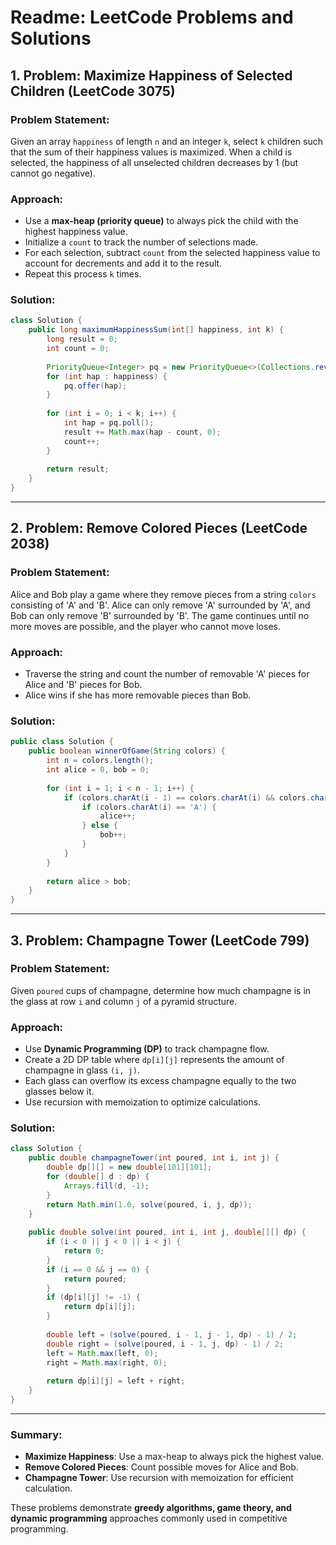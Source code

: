 
# Readme: LeetCode Problems and Solutions

## 1. Problem: Maximize Happiness of Selected Children (LeetCode 3075)
### Problem Statement:
Given an array `happiness` of length `n` and an integer `k`, select `k` children such that the sum of their happiness values is maximized. When a child is selected, the happiness of all unselected children decreases by 1 (but cannot go negative).

### Approach:
- Use a **max-heap (priority queue)** to always pick the child with the highest happiness value.
- Initialize a `count` to track the number of selections made.
- For each selection, subtract `count` from the selected happiness value to account for decrements and add it to the result.
- Repeat this process `k` times.

### Solution:
```java
class Solution {
    public long maximumHappinessSum(int[] happiness, int k) {
        long result = 0;
        int count = 0;
        
        PriorityQueue<Integer> pq = new PriorityQueue<>(Collections.reverseOrder());
        for (int hap : happiness) {
            pq.offer(hap);
        }
        
        for (int i = 0; i < k; i++) {
            int hap = pq.poll();
            result += Math.max(hap - count, 0);
            count++;
        }
        
        return result;
    }
}
```

---

## 2. Problem: Remove Colored Pieces (LeetCode 2038)
### Problem Statement:
Alice and Bob play a game where they remove pieces from a string `colors` consisting of 'A' and 'B'. Alice can only remove 'A' surrounded by 'A', and Bob can only remove 'B' surrounded by 'B'. The game continues until no more moves are possible, and the player who cannot move loses.

### Approach:
- Traverse the string and count the number of removable 'A' pieces for Alice and 'B' pieces for Bob.
- Alice wins if she has more removable pieces than Bob.

### Solution:
```java
public class Solution {
    public boolean winnerOfGame(String colors) {
        int n = colors.length();
        int alice = 0, bob = 0;
        
        for (int i = 1; i < n - 1; i++) {
            if (colors.charAt(i - 1) == colors.charAt(i) && colors.charAt(i) == colors.charAt(i + 1)) {
                if (colors.charAt(i) == 'A') {
                    alice++;
                } else {
                    bob++;
                }
            }
        }
        
        return alice > bob;
    }
}
```

---

## 3. Problem: Champagne Tower (LeetCode 799)
### Problem Statement:
Given `poured` cups of champagne, determine how much champagne is in the glass at row `i` and column `j` of a pyramid structure.

### Approach:
- Use **Dynamic Programming (DP)** to track champagne flow.
- Create a 2D DP table where `dp[i][j]` represents the amount of champagne in glass `(i, j)`.
- Each glass can overflow its excess champagne equally to the two glasses below it.
- Use recursion with memoization to optimize calculations.

### Solution:
```java
class Solution {
    public double champagneTower(int poured, int i, int j) {
        double dp[][] = new double[101][101];
        for (double[] d : dp) {
            Arrays.fill(d, -1);
        }
        return Math.min(1.0, solve(poured, i, j, dp));
    }
    
    public double solve(int poured, int i, int j, double[][] dp) {
        if (i < 0 || j < 0 || i < j) {
            return 0;
        }
        if (i == 0 && j == 0) {
            return poured;
        }
        if (dp[i][j] != -1) {
            return dp[i][j];
        }
        
        double left = (solve(poured, i - 1, j - 1, dp) - 1) / 2;
        double right = (solve(poured, i - 1, j, dp) - 1) / 2;
        left = Math.max(left, 0);
        right = Math.max(right, 0);
        
        return dp[i][j] = left + right;
    }
}
```

---

### Summary:
- **Maximize Happiness**: Use a max-heap to always pick the highest value.
- **Remove Colored Pieces**: Count possible moves for Alice and Bob.
- **Champagne Tower**: Use recursion with memoization for efficient calculation.

These problems demonstrate **greedy algorithms, game theory, and dynamic programming** approaches commonly used in competitive programming.


